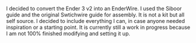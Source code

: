 I decided to convert the Ender 3 v2 into an EnderWire.
I used the Siboor guide and the original Swtichwire guide for assembly.
It is not a kit but all self source.
I decided to include everything I can, in case anyone needed inspiration or a starting point.
It is currently still a work in progress because I am not 100% finished modifying and setting it up.
